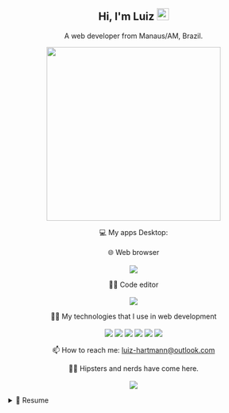 <h2 align="center">Hi, I'm Luiz <img src="https://github.githubassets.com/images/mona-whisper.gif" height="24" /></h2>

<p align='center'>
  A web developer from Manaus/AM, Brazil.
</p>



<p align='center'>
  <a href="#"><img src="https://github-readme-stats.vercel.app/api?username=lu-hartmann&show_icons=true&count_private=true&theme=dark" width="350"></a>
</p>

<p align='center'>
  💻 My apps Desktop:<br/><br/>
  🌐 Web browser<br/><br/>
  <img src="https://img.shields.io/badge/google chrome-00786?logo=google-chrome&logoColor=white&style=for-the-badge&color=#34A853" />
  <p align='center'>
  👨‍💻 Code editor<br/><br/>
  <img src="https://img.shields.io/badge/VS Code-0078D6?logo=visual-studio-code&logoColor=white&style=for-the-badge&color=0086D1" />

<p align='center'>
  👨‍💻 My technologies that I use in web development<br/><br/>
  <img src="https://img.shields.io/badge/HTML5-E34F26?style=for-the-badge&logo=html5&logoColor=white" />
  <img src="https://img.shields.io/badge/CSS3-1572B6?style=for-the-badge&logo=css3&logoColor=white" />
  <img src="https://img.shields.io/badge/Bootstrap-563D7C?style=for-the-badge&logo=bootstrap&logoColor=white" />
  <img src="https://img.shields.io/badge/PHP-777BB4?style=for-the-badge&logo=php&logoColor=white" />
  <img src="https://img.shields.io/badge/JavaScript-323330?style=for-the-badge&logo=javascript&logoColor=F7DF1E" />
  <img src="https://img.shields.io/badge/MySQL-00000F?style=for-the-badge&logo=mysql&logoColor=white" />
  
</p>

<p align='center'>
  📫 How to reach me: <a href='mailto:luiz-hartmann@outlook.com'>luiz-hartmann@outlook.com</a>
</p>
<p align='center'>
  👨‍💻 Hipsters and nerds have come here. <br/><br/>
  <a href="#"><img src="https://badges.pufler.dev/visits/lu-hartmann/lu-hartmann"></a>
</p>

<details>
  <summary>📃 Resume </summary>

## Experience

  <img align="right" src="https://img.shields.io/badge/MySQL-00000F?style=for-the-badge&logo=mysql&logoColor=white" />
  <img align="right" src="https://img.shields.io/badge/JavaScript-323330?style=for-the-badge&logo=javascript&logoColor=F7DF1E" />
  <img align="right" src="https://img.shields.io/badge/PHP-777BB4?style=for-the-badge&logo=php&logoColor=white" />
  <img align="right" src="https://img.shields.io/badge/Bootstrap-563D7C?style=for-the-badge&logo=bootstrap&logoColor=white" />
  <img align="right" src="https://img.shields.io/badge/CSS3-1572B6?style=for-the-badge&logo=css3&logoColor=white" />
  <img align="right" src="https://img.shields.io/badge/HTML5-E34F26?style=for-the-badge&logo=html5&logoColor=white" />

- 👨‍💻 **Web Developer**

  📆 2021 - Moment\
  📍 **CBMAM** - Manaus/AM, Brazil

</details>
